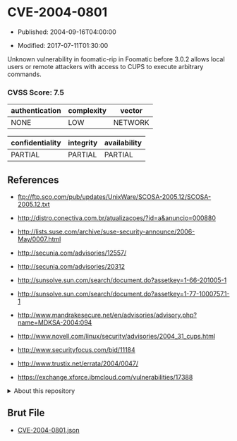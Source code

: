 # CVE-2004-0801

- Published: 2004-09-16T04:00:00

- Modified: 2017-07-11T01:30:00

Unknown vulnerability in foomatic-rip in Foomatic before 3.0.2 allows local users or remote attackers with access to CUPS to execute arbitrary commands.

### CVSS Score: **7.5**

| authentication | complexity | vector |
| --- | --- | --- |
| NONE | LOW | NETWORK |

| confidentiality | integrity | availability |
| --- | --- | --- |
| PARTIAL | PARTIAL | PARTIAL |

## References

* ftp://ftp.sco.com/pub/updates/UnixWare/SCOSA-2005.12/SCOSA-2005.12.txt

* http://distro.conectiva.com.br/atualizacoes/?id=a&anuncio=000880

* http://lists.suse.com/archive/suse-security-announce/2006-May/0007.html

* http://secunia.com/advisories/12557/

* http://secunia.com/advisories/20312

* http://sunsolve.sun.com/search/document.do?assetkey=1-66-201005-1

* http://sunsolve.sun.com/search/document.do?assetkey=1-77-1000757.1-1

* http://www.mandrakesecure.net/en/advisories/advisory.php?name=MDKSA-2004:094

* http://www.novell.com/linux/security/advisories/2004_31_cups.html

* http://www.securityfocus.com/bid/11184

* http://www.trustix.net/errata/2004/0047/

* https://exchange.xforce.ibmcloud.com/vulnerabilities/17388

<details>
<summary>About this repository</summary> 

  This repository is part of the project [Live Hack CVE](https://github.com/Live-Hack-CVE). Main website can be found [www.live-hack.org](https://www.live-hack.org) 
  
  Made by [Sn0wAlice](https://github.com/Sn0wAlice) for the people that care about security and need to have a feed of the latest CVEs. Hope you enjoy it, don't forget to star the repo and follow me on [Twitter](https://twitter.com/Sn0wAlice) and [Github](https://github.com/Sn0wAlice). And that is my [personnal website](https://www.alice-snow.me/)

  - [Home Page](https://github.com/Live-Hack-CVE)
  - [Framework](https://github.com/Live-Hack-CVE/cve-framework)
  - [CVE database](https://github.com/Live-Hack-CVE/full_database)
  - [Changelog](https://github.com/Live-Hack-CVE/Changelog)
</details>

## Brut File

* [CVE-2004-0801.json](https://raw.githubusercontent.com/Live-Hack-CVE/full_database/main/cves/2004/CVE-2004-0801.json)

